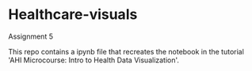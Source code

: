 # Healthcare-visuals

Assignment 5 

This repo contains a ipynb file that recreates the notebook in the tutorial 'AHI Microcourse: Intro to Health Data Visualization'.
